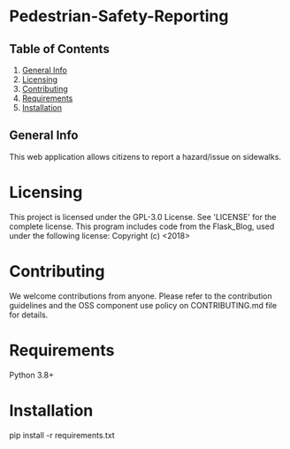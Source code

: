 # Pedestrian-Safety-Reporting

## Table of Contents
1. [General Info](#general-info)
2. [Licensing](#licensing)
3. [Contributing](#contributing)
4. [Requirements](#requirements)
5. [Installation](#installation)


## General Info
This web application allows citizens to report a hazard/issue on sidewalks.

# Licensing
This project is licensed under the GPL-3.0 License. See 'LICENSE' for the complete license.
This program includes code from the Flask_Blog, used under the following license: Copyright (c) <2018> <CoreyMSchafer> 

# Contributing
We welcome contributions from anyone.
Please refer to the contribution guidelines and the OSS component use policy on CONTRIBUTING.md file for details.

# Requirements
Python 3.8+

# Installation
pip install -r requirements.txt




